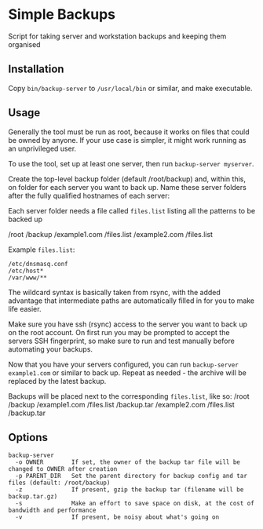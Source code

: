 # Simple Backups

Script for taking server and workstation backups and keeping them organised


## Installation

Copy `bin/backup-server` to `/usr/local/bin` or similar, and make executable.

## Usage

Generally the tool must be run as root, because it works on files that could be owned by anyone. If your use case is simpler, it might work running as an unprivileged user.

To use the tool, set up at least one server, then run `backup-server myserver`.

Create the top-level backup folder (default /root/backup) and, within this, on folder for each server you want to back up. Name these server folders after the fully qualified hostnames of each server:

Each server folder needs a file called `files.list` listing all the patterns to be backed up

/root
    /backup
        /example1.com
            /files.list
        /example2.com
            /files.list

Example `files.list`:

```
/etc/dnsmasq.conf
/etc/host*
/var/www/**
```

The wildcard syntax is basically taken from rsync, with the added advantage that intermediate paths are automatically filled in for you to make life easier.

Make sure you have ssh (rsync) access to the server you want to back up on the root account. On first run you may be prompted to accept the servers SSH fingerprint, so make sure to run and test manually before automating your backups.

Now that you have your servers configured, you can run `backup-server example1.com` or similar to back up. Repeat as needed - the archive will be replaced by the latest backup.

Backups will be placed next to the corresponding `files.list`, like so:
/root
    /backup
        /example1.com
            /files.list
            /backup.tar
        /example2.com
            /files.list
            /backup.tar

## Options

```
backup-server
  -o OWNER        If set, the owner of the backup tar file will be changed to OWNER after creation
  -p PARENT_DIR   Set the parent directory for backup config and tar files (default: /root/backup)
  -z              If present, gzip the backup tar (filename will be backup.tar.gz)
  -s              Make an effort to save space on disk, at the cost of bandwidth and performance
  -v              If present, be noisy about what's going on
```
